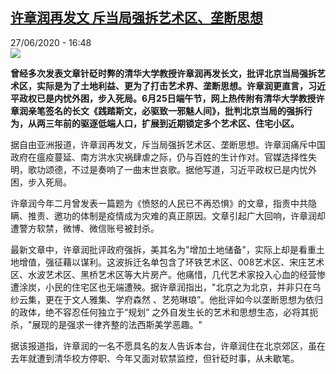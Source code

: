 <!--1593273306000-->
[许章润再发文 斥当局强拆艺术区、垄断思想](http://www.rfi.fr//cn/%E4%B8%AD%E5%9B%BD/20200627-%E8%AE%B8%E7%AB%A0%E6%B6%A6%E5%86%8D%E5%8F%91%E6%96%87-%E6%96%A5%E5%BD%93%E5%B1%80%E5%BC%BA%E6%8B%86%E8%89%BA%E6%9C%AF%E5%8C%BA-%E5%9E%84%E6%96%AD%E6%80%9D%E6%83%B3)
------

<div>27/06/2020 - 16:48</div><img src="https://s.rfi.fr/media/display/3c27e208-b885-11ea-a1a4-005056bf87d6/w:310/p:16x9/xwr.png"><p><strong>曾经多次发表文章针砭时弊的清华大学教授许章润再发长文，批评北京当局强拆艺术区，实际是为了土地利益、更为了打击艺术界、垄断思想。许章润更直言，习近平政权已是内忧外困，步入死局。6月25日端午节，网上热传附有清华大学教授许章润亲笔签名的长文《践踏斯文，必驱致一邪魅人间》，批判北京当局的强拆行为，从两三年前的驱逐低端人口，扩展到近期锁定多个艺术区、住宅小区。</strong></p><div class="t-content__body u-clearfix"><div class="m-interstitial"></div><p>据自由亚洲报道，许章润再发文，斥当局强拆艺术区、垄断思想。许章润痛斥中国政府在瘟疫蔓延、南方洪水灾祸肆虐之际，仍与百姓的生计作对。官媒选择性失明，歌功颂德，不过是奏响了一曲末世哀歌。据他写道，习近平政权已是内忧外困，步入死局。</p><p>许章润今年二月曾发表一篇题为《愤怒的人民已不再恐惧》的文章，指责中共隐瞒、推责、邀功的体制是疫情成为灾难的真正原因。文章引起广大回响，许章润却遭警方软禁，微博、微信账号被封杀。</p><p>最新文章中，许章润批评政府强拆，美其名为"增加土地储备"，实际上却是看重土地增值，强征藉以谋利。这波拆迁名单包含了环铁艺术区、008艺术区、宋庄艺术区、水波艺术区、黑桥艺术区等大片房产。他痛惜，几代艺术家投入心血的经营惨遭涂炭，小民的住宅区也无端遭殃。据许章润指出，"北京之为北京，并非只在乌纱云集，更在于文人雅集、学府森然 、艺苑琳琅”。他批评如今以垄断思想为依归的政体，绝不容忍任何独立于“规划” 之外自发生长的艺术和思想生态，必将其扼杀，"展现的是强求一律齐整的法西斯美学恶趣。"</p><p>据该报道指，许章润的一名不愿具名的友人告诉本台，许章润住在北京郊区，虽在去年就遭到清华校方停职、今年又面对软禁监控，但针砭时事，从未歇笔。</p><div class="o-self-promo o-self-promo--nl o-self-promo--hidden" data-selfpromo-newsletter></div><div class="o-self-promo o-self-promo--app o-self-promo--hidden" data-selfpromo-app></div></div>
